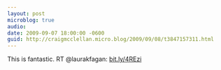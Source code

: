 ```yaml
---
layout: post
microblog: true
audio: 
date: 2009-09-07 18:00:00 -0600
guid: http://craigmcclellan.micro.blog/2009/09/08/t3847157311.html
---
```

This is fantastic. RT @laurakfagan: [bit.ly/4REzi](http://bit.ly/4REzi)
